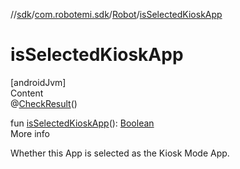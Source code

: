 //[sdk](../../../index.md)/[com.robotemi.sdk](../index.md)/[Robot](index.md)/[isSelectedKioskApp](is-selected-kiosk-app.md)



# isSelectedKioskApp  
[androidJvm]  
Content  
@[CheckResult](https://developer.android.com/reference/kotlin/androidx/annotation/CheckResult.html)()  
  
fun [isSelectedKioskApp](is-selected-kiosk-app.md)(): [Boolean](https://kotlinlang.org/api/latest/jvm/stdlib/kotlin/-boolean/index.html)  
More info  


Whether this App is selected as the Kiosk Mode App.

  



